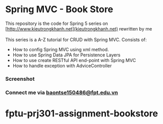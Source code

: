 

# Spring MVC - Book Store
This repository is the code for Spring 5 series on [http://www.kieutrongkhanh.net](kieutrongkhanh.net) rewritten by me </br></br>
This series is a A-Z tutorial for CRUD with Spring MVC. Consists of:
* How to config Spring MVC using xml method.
* How to use Spring Data JPA for Persistence Layers
* How to use create RESTful API end-point with Spring MVC
* How to handle exception with AdviceController

### Screenshot

### Connect me via baontse150486@fpt.edu.vn
# fptu-prj301-assignment-bookstore
